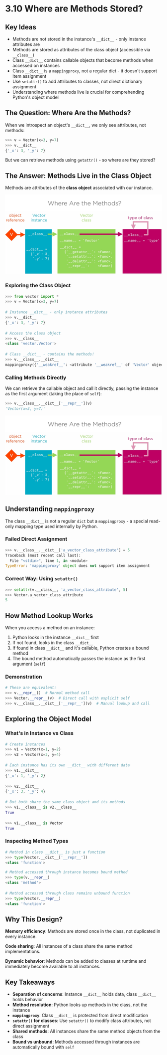 # 3.10 Where are Methods Stored?

## Key Ideas

- Methods are not stored in the instance's `__dict__` - only instance attributes are
- Methods are stored as attributes of the class object (accessible via `__class__`)
- Class `__dict__` contains callable objects that become methods when accessed on instances
- Class `__dict__` is a `mappingproxy`, not a regular dict - it doesn't support item assignment
- Use `setattr()` to add attributes to classes, not direct dictionary assignment
- Understanding where methods live is crucial for comprehending Python's object model

## The Question: Where Are the Methods?

When we introspect an object's `__dict__`, we only see attributes, not methods:

```python
>>> v = Vector(x=3, y=7)
>>> v.__dict__
{'_x': 3, '_y': 7}
```

But we can retrieve methods using `getattr()` - so where are they stored?

## The Answer: Methods Live in the Class Object

Methods are attributes of the **class object** associated with our instance.

![Where are the methods?](../images/methods.png)

### Exploring the Class Object

```python
>>> from vector import *
>>> v = Vector(x=3, y=7)

# Instance __dict__ - only instance attributes
>>> v.__dict__
{'_x': 3, '_y': 7}

# Access the class object
>>> v.__class__
<class 'vector.Vector'>

# Class __dict__ - contains the methods!
>>> v.__class__.__dict__
mappingproxy({'__weakref__': <attribute '__weakref__' of 'Vector' objects>, '__setattr__': <function Vector.__setattr__ at 0x101a5fa60>, '__doc__': None, '__repr__': <function Vector.__repr__ at 0x101a5fb70>, '__init__': <function Vector.__init__ at 0x101a5f620>, '__getattr__': <function Vector.__getattr__ at 0x101a5f6a8>, '__module__': 'vector', '__dict__': <attribute '__dict__' of 'Vector' objects>, '__delattr__': <function Vector.__delattr__ at 0x101a5fae8>})
```

### Calling Methods Directly

We can retrieve the callable object and call it directly, passing the instance as the first argument (taking the place of `self`):

```python
>>> v.__class__.__dict__['__repr__'](v)
'Vector(x=3, y=7)'
```

![Where are the methods?](../images/methods.png)

## Understanding `mappingproxy`

The class `__dict__` is not a regular `dict` but a `mappingproxy` - a special read-only mapping type used internally by Python.

### Failed Direct Assignment

```python
>>> v.__class__.__dict__['a_vector_class_attribute'] = 5
Traceback (most recent call last):
  File "<stdin>", line 1, in <module>
TypeError: 'mappingproxy' object does not support item assignment
```

### Correct Way: Using `setattr()`

```python
>>> setattr(v.__class__, 'a_vector_class_attribute', 5)
>>> Vector.a_vector_class_attribute
5
```

## How Method Lookup Works

When you access a method on an instance:

1. Python looks in the instance `__dict__` first
2. If not found, looks in the class `__dict__`  
3. If found in class `__dict__` and it's callable, Python creates a bound method
4. The bound method automatically passes the instance as the first argument (`self`)

### Demonstration

```python
# These are equivalent:
>>> v.__repr__()  # Normal method call
>>> Vector.__repr__(v)  # Direct call with explicit self
>>> v.__class__.__dict__['__repr__'](v)  # Manual lookup and call
```

## Exploring the Object Model

### What's in Instance vs Class

```python
# Create instances
>>> v1 = Vector(x=1, y=2)
>>> v2 = Vector(x=3, y=4)

# Each instance has its own __dict__ with different data
>>> v1.__dict__
{'_x': 1, '_y': 2}

>>> v2.__dict__
{'_x': 3, '_y': 4}

# But both share the same class object and its methods
>>> v1.__class__ is v2.__class__
True

>>> v1.__class__ is Vector
True
```

### Inspecting Method Types

```python
# Method in class __dict__ is just a function
>>> type(Vector.__dict__['__repr__'])
<class 'function'>
```

```python
# Method accessed through instance becomes bound method
>>> type(v.__repr__)
<class 'method'>

# Method accessed through class remains unbound function
>>> type(Vector.__repr__)
<class 'function'>
```

## Why This Design?

**Memory efficiency**: Methods are stored once in the class, not duplicated in every instance.

**Code sharing**: All instances of a class share the same method implementations.

**Dynamic behavior**: Methods can be added to classes at runtime and immediately become available to all instances.

## Key Takeaways

- **Separation of concerns**: Instance `__dict__` holds data, class `__dict__` holds behavior
- **Method resolution**: Python looks up methods in the class, not the instance
- **`mappingproxy`**: Class `__dict__` is protected from direct modification
- **`setattr()` for classes**: Use `setattr()` to modify class attributes, not direct assignment
- **Shared methods**: All instances share the same method objects from the class
- **Bound vs unbound**: Methods accessed through instances are automatically bound with `self`
